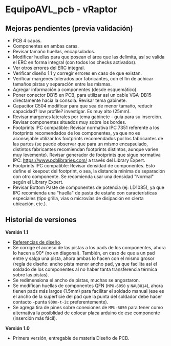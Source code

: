 # EquipoAVL_pcb - vRaptor

## Mejoras pendientes (previa validación)

- PCB 4 capas.
- Componentes en ambas caras.
- Revisar tamaño huellas, encapsulados.
- Modificar huellas para que posean el área que las delimita, así se valida el ERC en forma integral (con todos los checks activados).
- Ver otros errores del ERC integral.
- Verificar diseño 1.1 y corregir errores en caso de que existan.
- Verificar margenes tolerados por fabricantes, con el fin de achicar tamaños pistas y separación entre las mismas.
- Agregar información a componentes (desde esquemático).
- Poner conector DB15 en PCB, para utilizar así un cable VGA-DB15 directamente hacia la consola. Revisar tema gabinete.
- Capacitor C504 modificar para que sea de menor tamaño, reducir capacidad? low profile? investigar. Es muy alto (25mm).
- Revisar margenes laterales por tema gabinete - guia para su inserción. Revisar componentes situados muy sobre los bordes.
- Footprints IPC compatible: Revisar normativa IPC 7351 referente a los footprints recomendados de los componentes, ya que no es aconsejable utilizar los footprints recomendados por los fabricantes de las partes (se puede observar que para un mismo encapsulado, distintos fabricantes recomiendan footprints distintos, aunque varíen muy levemente). Revisar generador de footprints que sigue normativa IPC: https://www.pcblibraries.com/ a través del Library Expert.
- Footprints IPC compatible: Revisar densidad de componentes. Esto define el keepout del footprint, o sea, la distancia minima de separación con otro componente. Se recomienda usar una densidad "Normal" según el Library Expert.
- Revisar Bottom Paste de componentes de potencia (ej: LD1085), ya que IPC recomienda una "huella" de pasta de estaño con características especiales (tipo grilla, vías o microvías de disipación en cierta ubicación, etc.).

## Historial de versiones

**Versión 1.1**
- [Referencias de diseño](https://github.com/MauroMoreyra/EquipoAVL_pcb/blob/release/vRaptor-v1.1/Referencias%20de%20dise%C3%B1o%20v1.1.md).
- Se corrige el acceso de las pistas a los pads de los componentes, ahora lo hacen a 90° (no en diagonal). También, en caso de que a un pad entre y salga una pista, ahora ambas lo hacen con el mismo grosor (regla de diseño: ancho pista menor ancho pad, ya que facilita así el soldado de los componentes al no haber tanta transferencia térmica sobre las pistas).
- Se redimensiona el ancho de pistas, muchas se angostaron.
- Se modifican huellas de componentes QFN (```MPU-6050``` y ```NAU8814```), ahora tienen pads más largos (1.5mm) para facilitar el soldado manual (ese es el ancho de la    superficie del pad que la punta del soldador debe hacer contacto -punta ```900m-t-2c``` preferentemente).
- Se agrega tira de pines sobre conexiones de ```MPU-6050``` para tener como alternativa la posiblidad de colocar placa arduino de ese componente (inserción más fácil).

**Versión 1.0**
- Primera versión, entregable de materia Diseño de PCB.
